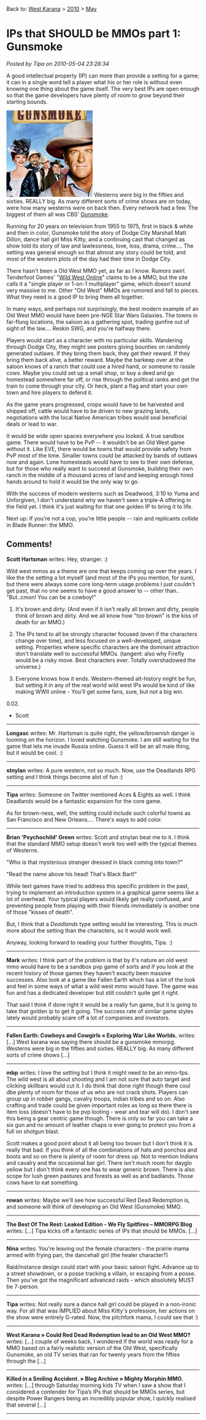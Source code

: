 Back to: [West Karana](/posts/westkarana.md) > [2010](/posts/2010/westkarana.md) > [May](./westkarana.md)
# IPs that SHOULD be MMOs part 1: Gunsmoke

*Posted by Tipa on 2010-05-04 23:28:34*

A good intellectual property (IP) can more than provide a setting for a game; it can in a single word tell a player what his or her role is without even knowing one thing about the game itself. The very best IPs are open enough so that the game developers have plenty of room to grow beyond their starting bounds.

[![](../../../uploads/2010/05/gunsmoke-225x225.jpg "The cast of Gunsmoke")](../../../uploads/2010/05/gunsmoke.jpg)
Westerns were big in the fifties and sixties. REALLY big. As many different sorts of crime shows are on today, were how many westerns were on back then. Every network had a few. The biggest of them all was CBS' [Gunsmoke](http://en.wikipedia.org/wiki/Gunsmoke).

Running for 20 years on television from 1955 to 1975, first in black & white and then in color, Gunsmoke told the story of Dodge City Marshall Matt Dillon, dance hall girl Miss Kitty, and a continuing cast that changed as show told its story of law and lawlessness, love, loss, drama, crime.... The setting was general enough so that almost any story could be told, and most of the western plots of the day had their time in Dodge City.

There hasn't been a Old West MMO yet, as far as I know. Rumors swirl. Tenderfoot Games' "[Wild West Online](http://www.wildwestonline.com/)" claims to be a MMO, but the site calls it a "single player or 1-on-1 multiplayer" game, which doesn't sound very massive to me. Other "Old West" MMOs are rumored and fall to pieces. What they need is a good IP to bring them all together.

In many ways, and perhaps not surprisingly, the best modern example of an Old West MMO would have been pre-NGE Star Wars Galaxies. The towns in far-flung locations, the saloon as a gathering spot, trading gunfire out of sight of the law.... Reskin SWG, and you're halfway there.

Players would start as a character with no particular skills. Wandering through Dodge City, they might see posters giving bounties on randomly generated outlaws. If they bring them back, they get their reward. If they bring them back alive, a better reward. Maybe the barkeep over at the saloon knows of a ranch that could use a hired hand, or someone to rassle cows. Maybe you could set up a small shop, or buy a deed and go homestead somewhere far off, or rise through the political ranks and get the train to come through your city. Or heck, plant a flag and start your own town and hire players to defend it.

As the game years progressed, crops would have to be harvested and shipped off, cattle would have to be driven to new grazing lands, negotiations with the local Native American tribes would seal beneficial deals or lead to war.

It would be wide open spaces everywhere you looked. A true sandbox game. There would have to be PvP -- it wouldn't be an Old West game without it. Like EVE, there would be towns that would provide safety from PvP most of the time. Smaller towns could be attacked by bands of outlaws now and again. Lone homesteads would have to see to their own defense, but for those who really want to succeed at Gunsmoke, building their own ranch in the middle of a thousand acres of land and keeping enough hired hands around to hold it would be the only way to go.

With the success of modern westerns such as Deadwood, 3:10 to Yuma and Unforgiven, I don't understand why we haven't seen a triple-A offering in the field yet. I think it's just waiting for that one golden IP to bring it to life.

Next up: If you're not a cop, you're little people -- rain and replicants collide in Blade Runner: the MMO.

## Comments!

**Scott Hartsman** writes: Hey, stranger. :) 

Wild west mmos as a theme are one that keeps coming up over the years. I like the the setting a lot myself (and most of the IPs you mention, for sure), but there were always some core long-term usage problems I just couldn't get past, that no one seems to have a good answer to -- other than.. "But..cmon! You can be a cowboy!"

1) It's brown and dirty. (And even if it isn't really all brown and dirty, people think of brown and dirty. And we all know how "too brown" is the kiss of death for an MMO.)

2) The IPs tend to all be strongly character focused (even if the characters change over time), and less focused on a well-developed, unique setting. Properties where specific characters are the dominant attraction don't translate well to successful MMOs. (tangent: also why Firefly would be a risky move. Best characters ever. Totally overshadowed the universe.)

3) Everyone knows how it ends. Western-themed alt-history might be fun, but setting it in any of the real world wild west IPs would be kind of like making WWII online - You'll get some fans, sure, but not a big win.

0.02.

- Scott

---

**Longasc** writes: Mr. Hartsman is quite right, the yellow/brownish danger is looming on the horizon. I loved watching Gunsmoke.
I am still waiting for the game that lets me invade Russia online. Guess it will be an all male thing, but it would be cool. :)

---

**stnylan** writes: A pure western, not so much. Now, use the Deadlands RPG setting and I think things become alot of fun :)

---

**Tipa** writes: Someone on Twitter mentioned Aces & Eights as well. I think Deadlands would be a fantastic expansion for the core game.

As for brown-ness, well, the setting could include such colorful towns as San Francisco and New Orleans.... There's ways to add color.

---

**Brian 'Psychochild' Green** writes: Scott and stnylan beat me to it. I think that the standard MMO setup doesn't work too well with the typical themes of Westerns.

"Who is that mysterious stranger dressed in black coming into town?"

"Read the name above his head! That's Black Bart!"

While text games have tried to address this specific problem in the past, trying to implement an introduction system in a graphical game seems like a lot of overhead. Your typical players would likely get really confused, and preventing people from playing with their friends immediately is another one of those "kisses of death".

But, I think that a *Deadlands* type setting would be interesting. This is much more about the setting than the characters, so it would work well.

Anyway, looking forward to reading your further thoughts, Tipa. :)

---

**Mark** writes: I think part of the problem is that by it's nature an old west mmo would have to be a sandbox pvp game of sorts and if you look at the recent history of those games they haven't exactly been massive successes. Also look at a game like Fallen Earth which has a lot of the look and feel in some ways of what a wild west mmo would have. The game was fun and has a dedicated developer but still couldn't quite get it right. 

That said I think if done right it would be a really fun game, but it is going to take that golden ip to get it going. The success rate of similar game styles lately would probably scare off a lot of companies and investors.

---

**Fallen Earth: Cowboys and Cowgirls &laquo; Exploring War Like Worlds.** writes: [...] West karana was saying there should be a gunsmoke mmorpg. Westerns were big in the fifties and sixties. REALLY big. As many different sorts of crime shows [...]

---

**mbp** writes: I love the setting but I think it might need to be an mmo-fps. The wild west is all about shooting and I am not sure that auto target and clicking skillbars would cut it. I do think that done right though there coul dbe plenty of room for those of us who are not crack shots. Players can group up in robber gangs, cavalry troops, indian tribes and so on. Also crafting and trade could be given important roles as long as there there is item loss (doesn't have to be pvp looting - wear and tear will do). I don't see this being a gear centric game though. There is only so far you can take a six gun and no amount of leather chaps is ever going to protect you from a full on shotgun blast. 

Scott makes a good point about it all being too brown but I don't think it is really that bad. If you think of all the combinations of hats and ponchos and boots and so on there is plenty of room for dress up. Not to mention Indians and cavalry and the occasional bar girl. There isn't much room for dayglo yellow but I don't think every one has to wear generic brown. There is also scope for lush green pastures and forests as well as arid badlands. Those cows have to eat something.

---

**rowan** writes: Maybe we'll see how successful Red Dead Redemption is, and someone will think of developing an Old West (Gunsmoke) MMO.

---

**The Best Of The Rest: Leaked Edition - We Fly Spitfires &#8211; MMORPG Blog** writes: [...] Tipa kicks off a fantastic series of IPs that should be MMOs. [...]

---

**Nina** writes: You're leaving out the female characters - the prairie mama armed with frying pan, the dancehall girl (the healer character?)

Raid/instance design could start with your basic saloon fight. Advance up to a street showdown, or a posse tracking a villain, or escaping from a posse. Then you've got the magnificant advanced raids - which absolutely MUST be 7-person.

---

**Tipa** writes: Not really sure a dance hall girl could be played in a non-ironic way. For all that was IMPLIED about Miss Kitty's profession, her actions on the show were entirely G-rated. Now, the pitchfork mama, I could see that :)

---

**West Karana » Could Red Dead Redemption lead to an Old West MMO?** writes: [...] couple of weeks back, I wondered if the world was ready for a MMO based on a fairly realistic version of the Old West, specifically Gunsmoke, an old TV series that ran for twenty years from the fifties through the [...]

---

**Killed in a Smiling Accident. &raquo; Blog Archive &raquo; Mighty Morphin MMO.** writes: [...] through Saturday morning kids TV when I saw a show that I considered a contender for Tipa’s IPs that should be MMOs series, but despite Power Rangers being an incredibly popular show, I quickly realised that several [...]

---

